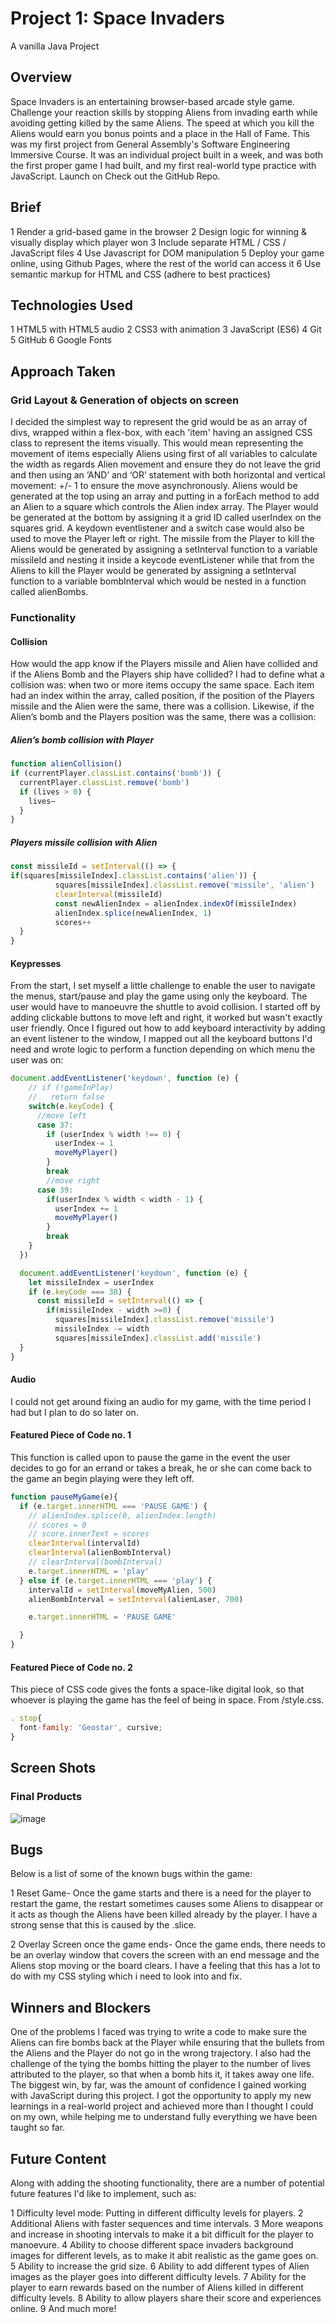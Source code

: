 # Project 1: Space Invaders
A vanilla Java Project

## Overview
Space Invaders is an entertaining browser-based arcade style game. Challenge your reaction skills by stopping Aliens from invading earth while avoiding getting killed by the same Aliens. The speed at which you kill the Aliens would earn you bonus points and a place in the Hall of Fame.
This was my first project from General Assembly's Software Engineering Immersive Course. It was an individual project built in a week, and was both the first proper game I had built, and my first real-world type practice with JavaScript.
Launch on  Check out the GitHub Repo.

## Brief
1 Render a grid-based game in the browser
2 Design logic for winning & visually display which player won
3 Include separate HTML / CSS / JavaScript files
4 Use Javascript for DOM manipulation
5 Deploy your game online, using Github Pages, where the rest of the world can access it
6 Use semantic markup for HTML and CSS (adhere to best practices)

## Technologies Used
1 HTML5 with HTML5 audio
2 CSS3 with animation
3 JavaScript (ES6)
4 Git
5 GitHub
6 Google Fonts

## Approach Taken

### Grid Layout & Generation of objects on screen
I decided the simplest way to represent the grid would be as an array of divs, wrapped within a flex-box, with each 'item' having an assigned CSS class to represent the items visually. This would mean representing the movement of items especially Aliens using first of all variables to calculate the width as regards Alien movement and ensure they do not leave the grid and then using an ‘AND’ and ‘OR’ statement with both horizontal and vertical movement: +/- 1 to ensure the move asynchronously.
Aliens would be generated at the top using an array and putting in a forEach method to add an Alien to a square which controls the Alien index array. The Player would be generated at the bottom by assigning it a grid ID called userIndex on the squares grid. A keydown eventlistener and a switch case would also be used to move the Player left or right. The missile from the Player to kill the Aliens would be generated by assigning a setInterval function to a variable missileId and nesting it inside a keycode eventListener while that from the Aliens to kill the Player would be generated by assigning a setInterval function to a variable bombInterval which would be nested in a function called alienBombs.

### Functionality

#### Collision
How would the app know if the Players missile and Alien have collided and if the Aliens Bomb and the Players ship have collided? I had to define what a collision was: when two or more items occupy the same space. Each item had an index within the array, called position, if the position of the Players missile and the Alien were the same, there was a collision. Likewise, if the Alien’s bomb and the Players position was the same, there was a collision:

##### Alien’s bomb collision with Player

```js
function alienCollision()
if (currentPlayer.classList.contains('bomb')) {
  currentPlayer.classList.remove('bomb')
  if (lives > 0) {
    lives—
  }
}
```

##### Players missile collision with Alien
```js
const missileId = setInterval(() => {
if(squares[missileIndex].classList.contains('alien')) {
          squares[missileIndex].classList.remove('missile', 'alien')
          clearInterval(missileId)
          const newAlienIndex = alienIndex.indexOf(missileIndex)
          alienIndex.splice(newAlienIndex, 1)
          scores++
  }
}
```
#### Keypresses

From the start, I set myself a little challenge to enable the user to navigate the menus, start/pause and play the game using only the keyboard.
The user would have to manoeuvre the shuttle to avoid collision. I started off by adding clickable buttons to move left and right, it worked but wasn't exactly user friendly. Once I figured out how to add keyboard interactivity by adding an event listener to the window, I mapped out all the keyboard buttons I'd need and wrote logic to perform a function depending on which menu the user was on:

```js
document.addEventListener('keydown', function (e) {
    // if (!gameInPlay)
    //   return false
    switch(e.keyCode) {
      //move left
      case 37:
        if (userIndex % width !== 0) {
          userIndex-= 1
          moveMyPlayer()
        }
        break
        //move right
      case 39:
        if(userIndex % width < width - 1) {
          userIndex += 1
          moveMyPlayer()
        }
        break
    }
  })

  document.addEventListener('keydown', function (e) {
    let missileIndex = userIndex
    if (e.keyCode === 38) {
      const missileId = setInterval(() => {
        if(missileIndex - width >=0) {
          squares[missileIndex].classList.remove('missile')
          missileIndex -= width
          squares[missileIndex].classList.add('missile')
  }
}
```

#### Audio
I could not get around fixing an audio for my game, with the time period I had but I plan to do so later on.

#### Featured Piece of Code no. 1

This function is called upon to pause the game in the event the user decides to go for an errand or takes a break, he or she can come back to the game an begin playing were they left off.

```js
function pauseMyGame(e){
  if (e.target.innerHTML === 'PAUSE GAME') {
    // alienIndex.splice(0, alienIndex.length)
    // scores = 0
    // score.innerText = scores
    clearInterval(intervalId)
    clearInterval(alienBombInterval)
    // clearInterval(bombInterval)
    e.target.innerHTML = 'play'
  } else if (e.target.innerHTML === 'play') {
    intervalId = setInterval(moveMyAlien, 500)
    alienBombInterval = setInterval(alienLaser, 700)

    e.target.innerHTML = 'PAUSE GAME'

  }
}
```

#### Featured Piece of Code no. 2

This piece of CSS code gives the fonts a space-like digital look, so that whoever is playing the game has the feel of being in space. From /style.css.

```js
. stop{
  font-family: 'Geostar', cursive;
}
```

## Screen Shots

### Final Products

![image](https://user-images.githubusercontent.com/41432574/61528049-be954700-aa15-11e9-9b21-ad14101d1362.png)

## Bugs

Below is a list of some of the known bugs within the game:

1 Reset Game- Once the game starts and there is a need for the player to restart the game, the restart sometimes causes some Aliens to disappear or it acts as though the Aliens have been killed already by the player. I have a strong sense that this is caused by the .slice.

2 Overlay Screen once the game ends- Once the game ends, there needs to be an overlay window that covers the screen with an end message and the Aliens stop moving or the board clears. I have a feeling that this has a lot to do with my CSS styling which i need to look into and fix.

## Winners and Blockers

One of the problems I faced was trying to write a code to make sure the Aliens can fire bombs back at the Player while ensuring that the bullets from the Aliens and the Player do not go in the wrong trajectory. I also had the challenge of the tying the bombs hitting the player to the number of lives attributed to the player, so that when a bomb hits it, it takes away one life.
The biggest win, by far, was the amount of confidence I gained working with JavaScript during this project. I got the opportunity to apply my new learnings in a real-world project and achieved more than I thought I could on my own, while helping me to understand fully everything we have been taught so far.

## Future Content

Along with adding the shooting functionality, there are a number of potential future features I'd like to implement, such as:

1 Difficulty level mode: Putting in different difficulty levels for players.
2 Additional Aliens with faster sequences and time intervals.
3 More weapons and increase in shooting intervals to make it a bit difficult for the player to manoevure.
4 Ability to choose different space invaders background images for different levels, as to make it abit realistic as the game goes on.
5 Ability to increase the grid size.
6 Ability to add different types of Alien images as the player goes into different difficulty levels.
7 Ability for the player to earn rewards based on the number of Aliens killed in different difficulty levels.
8 Ability to allow players share their score and experiences online.
9 And much more!
